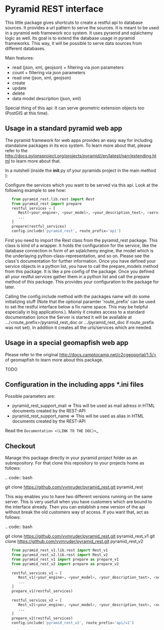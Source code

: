 Pyramid REST interface
======================

This little package gives shortcuts to create a restful api to database sources. It provides a url pattern to serve the
sources.
It is meant to be used in a pyramid web framework eco system. It uses pyramid and sqlalchemy logic as well. Its goal is
to extend the database usage in pyramid frameworks. This way, it will be possible to serve data sources from
different databases.

Main features:

* read (json, xml, geojson) + filtering via json parameters
* count  + filtering via json parameters
* read one (json, xml, geojson)
* create
* update
* delete
* data model description (json, xml)

Special thing of this api: It can serve geometric extension objects too (PostGIS at this time).

Usage in a standard pyramid web app
-----------------------------------

The pyramid framework for web apps provides an easy way for including standalone packages in its eco system. To learn
more about that, please refer to the http://docs.pylonsproject.org/projects/pyramid//en/latest/narr/extending.html to
learn more about that.

In a nutshell (inside the __init__.py of your pyramids project in the main method ):

Configure the services which you want to be served via this api. Look at the following example to see how: 

```python
   from pyramid_rest.lib.rest import Rest
   from pyramid_rest import prepare
   restful_services = [
      Rest(<your_engine>, <your_model>, <your_description_text>, <service_name>, <with_permission>),
      ...
   ]
   prepare(restful_services)
   config.include('pyramid_rest', route_prefix='api')
```
   
First you need to import the Rest class from the pyramid_rest package. This class is kind of a wrapper. It holds the
configuration for the service, like the database connection in form of an sqlalchemy engine, the model which is the
underlaying python-class-representation, and so on. Please see the class's documentation for further information.
Once you have defined your service objects in a python list, you have to call the prepare_models method from this
package. It is like a pre config of the package. Once you defined all your restful services gather them in a python list
 and call the prepare method of this package. This provides your configuration to the package for later.

Calling the config.include method with the packages name will do some initializing stuff (Note that the optional
paramter 'route_prefix' can be used to set the restful interface below a fix name space. This may be helpful especially
in big applications.). Mainly it creates access to a standard documentation (once the Server is started it will be
available at .../<route_prefix>/pyramid_rest_doc or .../pyramid_rest_doc if route_prefix was not set).
In addition it creates all the urls/services which are needed.

Usage in a special geomapfish web app
-------------------------------------

Please refer to the original http://docs.camptocamp.net/c2cgeoportal/1.5/> of geomapfish to
learn more about this package.

TODO

Configuration in the including apps *.ini files
-----------------------------------------------

Possible parameters are:

* pyramid_rest_support_mail => This will be used as mail adress in HTML documents created by the REST-API
* pyramid_rest_support_name => This will be used as alias in HTML documents created by the REST-API

Read the `Documentation <(LINK TO THE DOC)>`_

Checkout
--------

Manage this package directly in your pyramid project folder as an subrepository. For that clone this repository to your projects home as follows:

.. code:: bash

   git clone https://github.com/vvmruder/pyramid_rest.git pyramid_rest

This way enables you to have two different versions running on the same server. This is very usefull when you have customers which are bound to the interface already. Then you can establish a new version of the api without break the old customers way of access. If you want that, act as follows:

.. code:: bash

   git clone https://github.com/vvmruder/pyramid_rest.git pyramid_rest_v1
   git clone https://github.com/vvmruder/pyramid_rest.git pyramid_rest_v2
   
```python
   from pyramid_rest_v1.lib.rest import Rest_v1
   from pyramid_rest_v2.lib.rest import Rest_v2
   from pyramid_rest_v1 import prepare as prepare_v1
   from pyramid_rest_v2 import prepare as prepare_v2
   
   restful_services_v1 = [
      Rest_v1(<your_engine>, <your_model>, <your_description_text>, <service_name>, <with_permission>),
      ...
   ]
   prepare_v1(restful_services)
   
   restful_services_v2 = [
      Rest_v2(<your_engine>, <your_model>, <your_description_text>, <service_name>, <with_permission>),
      ...
   ]
   prepare_v2(restful_services)
   config.include('pyramid_rest_v2', route_prefix='api/v2')
```
